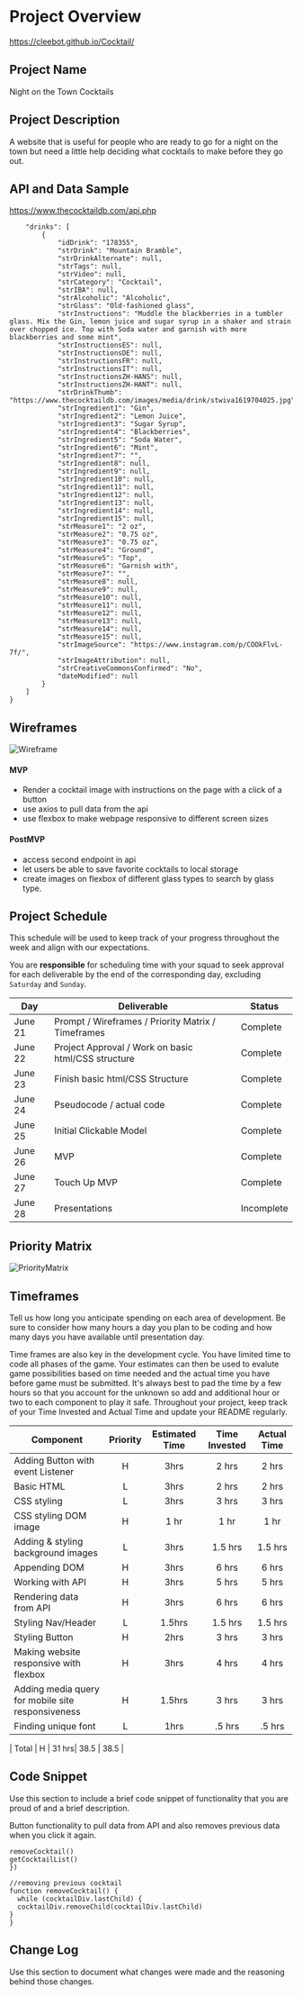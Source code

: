 # Project Overview


https://cleebot.github.io/Cocktail/

## Project Name

Night on the Town Cocktails

## Project Description

A website that is useful for people who are ready to go for a night on the town but need a little help deciding what cocktails to make before they go out.

## API and Data Sample

https://www.thecocktaildb.com/api.php

```{
    "drinks": [
        {
            "idDrink": "178355",
            "strDrink": "Mountain Bramble",
            "strDrinkAlternate": null,
            "strTags": null,
            "strVideo": null,
            "strCategory": "Cocktail",
            "strIBA": null,
            "strAlcoholic": "Alcoholic",
            "strGlass": "Old-fashioned glass",
            "strInstructions": "Muddle the blackberries in a tumbler glass. Mix the Gin, lemon juice and sugar syrup in a shaker and strain over chopped ice. Top with Soda water and garnish with more blackberries and some mint",
            "strInstructionsES": null,
            "strInstructionsDE": null,
            "strInstructionsFR": null,
            "strInstructionsIT": null,
            "strInstructionsZH-HANS": null,
            "strInstructionsZH-HANT": null,
            "strDrinkThumb": "https://www.thecocktaildb.com/images/media/drink/stwiva1619704025.jpg",
            "strIngredient1": "Gin",
            "strIngredient2": "Lemon Juice",
            "strIngredient3": "Sugar Syrup",
            "strIngredient4": "Blackberries",
            "strIngredient5": "Soda Water",
            "strIngredient6": "Mint",
            "strIngredient7": "",
            "strIngredient8": null,
            "strIngredient9": null,
            "strIngredient10": null,
            "strIngredient11": null,
            "strIngredient12": null,
            "strIngredient13": null,
            "strIngredient14": null,
            "strIngredient15": null,
            "strMeasure1": "2 oz",
            "strMeasure2": "0.75 oz",
            "strMeasure3": "0.75 oz",
            "strMeasure4": "Ground",
            "strMeasure5": "Top",
            "strMeasure6": "Garnish with",
            "strMeasure7": "",
            "strMeasure8": null,
            "strMeasure9": null,
            "strMeasure10": null,
            "strMeasure11": null,
            "strMeasure12": null,
            "strMeasure13": null,
            "strMeasure14": null,
            "strMeasure15": null,
            "strImageSource": "https://www.instagram.com/p/COOkFlvL-7f/",
            "strImageAttribution": null,
            "strCreativeCommonsConfirmed": "No",
            "dateModified": null
        }
    ]
}
```


## Wireframes

![Wireframe](./assets/Wireframe.png)


#### MVP 

- Render a cocktail image with instructions on the page with a click of a button
- use axios to pull data from the api
- use flexbox to make webpage responsive to different screen sizes

#### PostMVP  

- access second endpoint in api
- let users be able to save favorite cocktails to local storage
- create images on flexbox of different glass types to search by glass type.


## Project Schedule

This schedule will be used to keep track of your progress throughout the week and align with our expectations.  

You are **responsible** for scheduling time with your squad to seek approval for each deliverable by the end of the corresponding day, excluding `Saturday` and `Sunday`.

|  Day | Deliverable | Status
|---|---| ---|
|June 21| Prompt / Wireframes / Priority Matrix / Timeframes | Complete
|June 22| Project Approval / Work on basic html/CSS structure| Complete
|June 23| Finish basic html/CSS Structure | Complete
|June 24| Pseudocode / actual code  | Complete
|June 25| Initial Clickable Model | Complete
|June 26| MVP | Complete
|June 27| Touch Up MVP | Complete
|June 28| Presentations | Incomplete

## Priority Matrix

![PriorityMatrix](./assets/PriorityMatrix.png)

## Timeframes

Tell us how long you anticipate spending on each area of development. Be sure to consider how many hours a day you plan to be coding and how many days you have available until presentation day.

Time frames are also key in the development cycle.  You have limited time to code all phases of the game.  Your estimates can then be used to evalute game possibilities based on time needed and the actual time you have before game must be submitted. It's always best to pad the time by a few hours so that you account for the unknown so add and additional hour or two to each component to play it safe. Throughout your project, keep track of your Time Invested and Actual Time and update your README regularly.

| Component | Priority | Estimated Time | Time Invested | Actual Time |
| --- | :---: |  :---: | :---: | :---: |
| Adding Button with event Listener | H | 3hrs| 2 hrs | 2 hrs |
| Basic HTML  | L | 3hrs| 2 hrs |2 hrs |
| CSS styling | L | 3hrs| 3 hrs | 3 hrs |
| CSS styling DOM image | H | 1 hr | 1 hr | 1 hr |
| Adding & styling background images | L | 3hrs| 1.5 hrs |1.5 hrs |
| Appending DOM | H | 3hrs| 6 hrs|6 hrs  |
| Working with API | H | 3hrs| 5 hrs | 5 hrs |
| Rendering data from API | H | 3hrs| 6 hrs |6 hrs  |
| Styling Nav/Header | L | 1.5hrs| 1.5 hrs | 1.5 hrs |
| Styling Button | H | 2hrs| 3 hrs | 3 hrs  |
| Making website responsive with flexbox | H | 3hrs| 4 hrs | 4 hrs|
| Adding media query for mobile site responsiveness | H | 1.5hrs| 3 hrs | 3 hrs  |
| Finding unique font | L | 1hrs|.5 hrs  | .5 hrs |


| Total | H | 31 hrs| 38.5 | 38.5 |

## Code Snippet

Use this section to include a brief code snippet of functionality that you are proud of and a brief description.  

Button functionality to pull data from API and also removes previous data when you click it again.

```button.addEventListener('click', () => {
removeCocktail()
getCocktailList()
})

//removing previous cocktail
function removeCocktail() {
  while (cocktailDiv.lastChild) {
  cocktailDiv.removeChild(cocktailDiv.lastChild)
}
}
```

## Change Log
 Use this section to document what changes were made and the reasoning behind those changes.  
